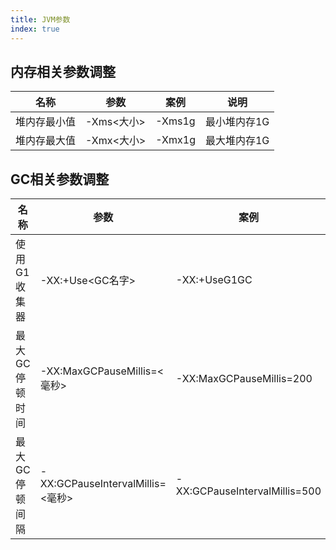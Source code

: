 ```yaml
---
title: JVM参数
index: true
---
```


## 内存相关参数调整

| 名称         | 参数       | 案例   | 说明         |
|--------------|------------|--------|--------------|
| 堆内存最小值 | -Xms<大小> | -Xms1g | 最小堆内存1G |
| 堆内存最大值 | -Xmx<大小> | -Xmx1g | 最大堆内存1G |

## GC相关参数调整

| 名称           | 参数                             | 案例                          | 说明          |
|----------------|----------------------------------|-------------------------------|---------------|
| 使用G1收集器   | -XX:+Use<GC名字>                 | -XX:+UseG1GC                  |               |
| 最大GC停顿时间 | -XX:MaxGCPauseMillis=<毫秒>      | -XX:MaxGCPauseMillis=200      | 最大停顿200ms |
| 最大GC停顿间隔 | -XX:GCPauseIntervalMillis=<毫秒> | -XX:GCPauseIntervalMillis=500 | 停顿间隔500ms |
